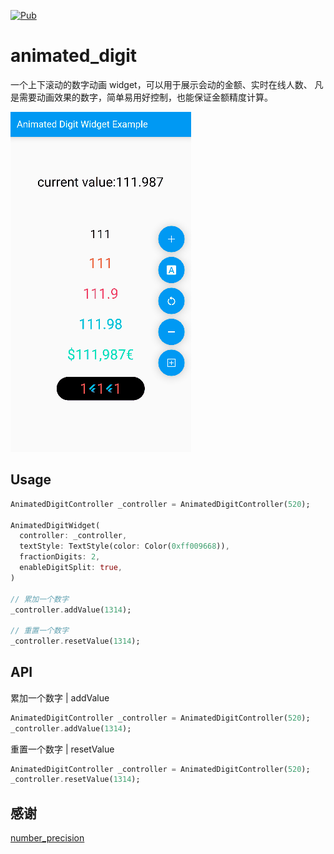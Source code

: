 [![Pub](https://img.shields.io/pub/v/animated_digit.svg?color=f7d7f6)](https://pub.dev/packages/animated_digit)

# animated_digit
一个上下滚动的数字动画 widget，可以用于展示会动的金额、实时在线人数、
凡是需要动画效果的数字，简单易用好控制，也能保证金额精度计算。

![](example/animat-digit-example.gif)

## Usage

``` dart
AnimatedDigitController _controller = AnimatedDigitController(520);

AnimatedDigitWidget(
  controller: _controller,
  textStyle: TextStyle(color: Color(0xff009668)),
  fractionDigits: 2,
  enableDigitSplit: true,
)

// 累加一个数字
_controller.addValue(1314);

// 重置一个数字
_controller.resetValue(1314);
```

## API

累加一个数字 | addValue
``` dart
AnimatedDigitController _controller = AnimatedDigitController(520);
_controller.addValue(1314);
```


重置一个数字 | resetValue
``` dart
AnimatedDigitController _controller = AnimatedDigitController(520);
_controller.resetValue(1314);
```
## 感谢
[number_precision](https://pub.dev/packages/number_precision)
